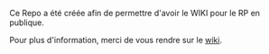 Ce Repo a été créée afin de permettre d'avoir le WIKI pour le RP en publique. 

Pour plus d'information, merci de vous rendre sur le [wiki](https://github.com/Mara-Li/Projet-Nucleus-Custom-Command/wiki).

